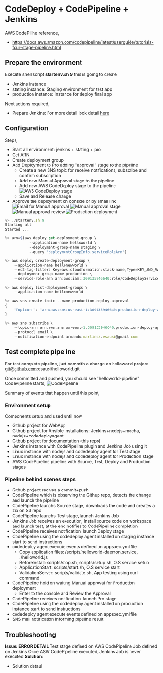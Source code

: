 # CodeDeploy + CodePipeline + Jenkins

AWS CodePiline reference,
- https://docs.aws.amazon.com/codepipeline/latest/userguide/tutorials-four-stage-pipeline.html

## Prepare the environment
Execute shell script **startenv.sh 9**
this is going to create
- Jenkins instance
- stating instance: Staging environment for test app
- production instance: Instance for deploy final app

Next actions required,
- Prepare Jenkins: For more detail look detail [here](./README.md)

## Configuration

Steps,
- Start all environment: jenkins + stating + pro
- Get ARN
- Create deployment group
- Add Deployment to Pro adding "approval" stage to the pipeline
  - Create a new SNS topic for receive notifications, subscribe and confirm subscription
  - Add new Manual Approval stage to the pipeline
  - Add new AWS CodeDeploy stage to the pipeline
  ![AWS CodeDeploy stage](./imgs/codepipeline02.png)
  - Save and Release change
- Approve the deployment on console or by email link
 ![Email for Manual approval](./imgs/codepipeline04.png)
 ![Manual approval stage](./imgs/codepipeline03.png)
 ![Manual approval review](./imgs/codepipeline05.png)
 ![Production deployment](./imgs/codepipeline06.png)

```js
%> ./startenv.sh 9
Starting all
Started ...

%> arn=$(aws deploy get-deployment-group \
           --application-name helloworld \
           --deployment-group-name staging \
           --query 'deploymentGroupInfo.serviceRoleArn')

%> aws deploy create-deployment-group \
    --application-name hellonewworld \
    --ec2-tag-filters Key=aws:cloudformation:stack-name,Type=KEY_AND_VALUE,Value=production \
    --deployment-group-name production \
    --service-role-arn arn:aws:iam::309135946640:role/CodeDeployServiceRole

%> aws deploy list-deployment-groups \
    --application-name hellonewworld

%> aws sns create-topic --name production-deploy-approval
{
    "TopicArn": "arn:aws:sns:us-east-1:309135946640:production-deploy-approval"
}

%> aws sns subscribe \
    --topic-arn arn:aws:sns:us-east-1:309135946640:production-deploy-approval \
    --protocol email \
    --notification-endpoint armando.martinez.esausi@gmail.com

```

## Test complete pipeline
For test complete pipeline, just commith a change on helloworld project
git@github.com:esausi/helloworld.git

Once committed and pushed, you should see "helloworld-pipeline" CodePipeline starts, 
![CodePipeline](./imgs/codepipeline01.png)

Summary of events that happen until this point,

### Environment setup
Components setup and used until now
- Github project for WebApp
- Github project for Ansible installations: Jenkins+nodejs+mocha, nodejs+codedeployagent
- Gitbub project for documentation (this repo)
- Jenkins instance with CodePipeline plugin and Jenkins Job using it
- Linux instance with nodejs and codedeploy agent for Test stage
- Linux instance with nodejs and codedeploy agent for Production stage
- AWS CodePipeline pipeline with Source, Test, Deploy and Production stages

### Pipeline behind scenes steps
- Github project recives a commit+push
- CodePipeline which is observing the Githup repo, detects the change and launch the pipeline
- CodePipeline launchs Source stage, downloads the code and creates a zip on S3 repo
- CodePipeline launchs Test stage, launch Jenkins Job
- Jenkins Job receives an execution, Install source code on workspace and launch test, at the end notifies to CodePipeline completion
- CodePipeline receives notification, launch Deploy stage
- CodePipeline using the codedeploy agent installed on staging instance start to send instructions
- codedeploy agent execute events defined on appspec.yml file
  - Copy application files: /scripts/helloworld-daemon.service, ./helloworld.js
  - BeforeInstall: scripts/stop.sh, scripts/setup.sh, O.S service setup
  - ApplicationStart: scripts/start.sh, O.S service start
  - ValidationServer: scripts/validate.sh, App testing using curl command
- CodePipeline hold on waiting Manual approval for Production deployment
  - Enter to the console and Review the Approval
- CodePipeline receives notification, launch Pro stage
- CodePipeline using the codedeploy agent installed on production instance start to send instructions
- codedeploy agent execute events defined on appspec.yml file
- SNS mail notification informing pipeline result

## Troubleshooting

**Issue: ERROR DETAIL**
Test stage defined on AWS CodePipeline
Job defined on Jenkins
Once ASW CodePipeline executed, Jenkins Job is never executed
**Solution**: 
- Solution detaul



